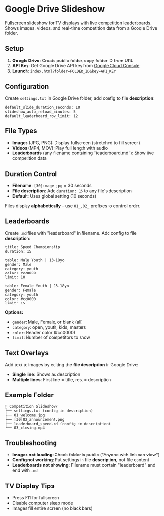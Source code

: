 # Google Drive Slideshow

Fullscreen slideshow for TV displays with live competition leaderboards. Shows images, videos, and real-time competition data from a Google Drive folder.

## Setup

1. **Google Drive**: Create public folder, copy folder ID from URL
2. **API Key**: Get Google Drive API key from [Google Cloud Console](https://console.cloud.google.com/)
3. **Launch**: `index.html?folder=FOLDER_ID&key=API_KEY`

## Configuration

Create `settings.txt` in Google Drive folder, add config to file **description**:

```
default_slide_duration_seconds: 10
slideshow_auto_reload_minutes: 5
default_leaderboard_row_limit: 12
```

## File Types

- **Images** (JPG, PNG): Display fullscreen (stretched to fill screen)
- **Videos** (MP4, MOV): Play full length with audio  
- **Leaderboards** (any filename containing "leaderboard.md"): Show live competition data

## Duration Control

- **Filename**: `[30]image.jpg` = 30 seconds
- **File description**: Add `duration: 15` to any file's description
- **Default**: Uses global setting (10 seconds)

Files display **alphabetically** - use `01_`, `02_` prefixes to control order.

## Leaderboards

Create `.md` files with "leaderboard" in filename. Add config to file **description**:

```
title: Speed Championship
duration: 15

table: Male Youth | 13-18yo
gender: Male
category: youth
color: #cc0000
limit: 10

table: Female Youth | 13-18yo  
gender: Female
category: youth
color: #cc0000
limit: 15
```

**Options:**
- `gender`: Male, Female, or blank (all)
- `category`: open, youth, kids, masters  
- `color`: Header color (#cc0000)
- `limit`: Number of competitors to show

## Text Overlays

Add text to images by editing the **file description** in Google Drive:

- **Single line**: Shows as description  
- **Multiple lines**: First line = title, rest = description

## Example Folder

```
📁 Competition Slideshow/
├── settings.txt (config in description)
├── 01_welcome.jpg
├── [30]02_announcement.png  
├── leaderboard_speed.md (config in description)
└── 03_closing.mp4
```

## Troubleshooting

- **Images not loading**: Check folder is public ("Anyone with link can view")
- **Config not working**: Put settings in file **description**, not file content  
- **Leaderboards not showing**: Filename must contain "leaderboard" and end with `.md`

## TV Display Tips

- Press F11 for fullscreen
- Disable computer sleep mode  
- Images fill entire screen (no black bars)